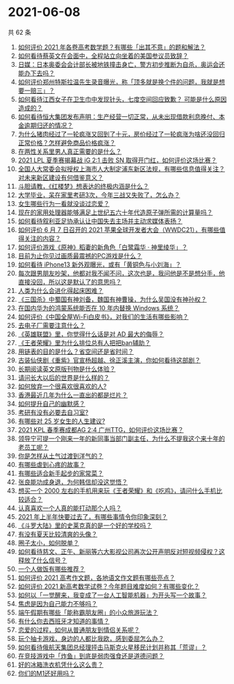 # 2021-06-08

共 62 条

<!-- BEGIN -->
<!-- 最后更新时间 Tue Jun 08 2021 03:02:14 GMT+0800 (China Standard Time) -->

1. [如何评价 2021
   年各卷高考数学题？有哪些「出其不意」的题和解法？](https://www.zhihu.com/question/463527743)
2. [如何看待蔡英文在会面中，全程站立向坐着的美国参议员致辞？](https://www.zhihu.com/question/463513769)
3. [日媒：日本奥委会会计部长被地铁撞击身亡，警方初步推断为自杀，奥运会还能办下去吗？](https://www.zhihu.com/question/463640863)
4. [如何评价郑州特斯拉温先生录音曝光，称「顶多就是换个件的问题，我就是想要一赔三」？](https://www.zhihu.com/question/463510939)
5. [如何看待江西女子在卫生巾中发现针头，七度空间回应致歉？
   可能是什么原因造成的？](https://www.zhihu.com/question/463438703)
6. [如何看待恒大集团发布声明：生产经营一切正常，从未出现借款利息晚付、本金逾期归还的情况？](https://www.zhihu.com/question/463617349)
7. [为什么猪肉经过了一轮疯涨又回到了十元，房价经过了一轮疯涨为啥还没回归正常价格？怎样避免商品价格疯涨？](https://www.zhihu.com/question/463497801)
8. [在两性关系里男人真正需要的是什么？](https://www.zhihu.com/question/319606888)
9. [2021 LPL 夏季赛揭幕战 iG 2:1 击败 SN
   取得开门红，如何评价这场比赛？](https://www.zhihu.com/question/463732484)
10. [全国人大常委会拟授权上海市人大制定浦东新区法规，有哪些信息值得关注？对未来新区建设有何借鉴意义？](https://www.zhihu.com/question/463693326)
11. [斗胆请教，《红楼梦》想表达的终极内涵是什么？](https://www.zhihu.com/question/54833966)
12. [大学毕业，呆在家里考研3次，今年三战又失败了，怎么办？](https://www.zhihu.com/question/41692093)
13. [女生哪些行为一看就没谈过恋爱？](https://www.zhihu.com/question/274051741)
14. [现在的家用处理器能够满足上世纪五六十年代造原子弹所需的计算量吗？](https://www.zhihu.com/question/463181858)
15. [如何看待叙利亚足协承认让中国失去主场并主动求媒体表扬？](https://www.zhihu.com/question/463409034)
16. [如何评价 6 月 7 日召开的 2021
    苹果全球开发者大会（WWDC21），有哪些值得关注的内容？](https://www.zhihu.com/question/463764581)
17. [如何评价游戏《原神》稻妻的新角色「白鹭霜华 · 神里绫华」？](https://www.zhihu.com/question/463721778)
18. [目前为止你见过画质最震撼的PC游戏是什么？](https://www.zhihu.com/question/334549140)
19. [如何看待 iPhone13 新外观曝光，或有「黄铜色与小刘海」？](https://www.zhihu.com/question/463358441)
20. [每次跟男朋友吵架，他都对我不闻不问，这次也是，我问他是不是想分手，他直接没回，所以这是默认了的意思吗？](https://www.zhihu.com/question/303113863)
21. [人类为什么会进化得起床困难？](https://www.zhihu.com/question/463105583)
22. [《三国杀》中蜀国有神刘备，魏国有神曹操，为什么吴国没有神孙权？](https://www.zhihu.com/question/463422109)
23. [在国内华为的鸿蒙系统能否在 10 年内替换 Windows
    系统？](https://www.zhihu.com/question/462366986)
24. [如何评价《中国全屋Wi-Fi白皮书》，对我们的生活有哪些影响？](https://www.zhihu.com/question/463705015)
25. [去电子厂需要注意什么？](https://www.zhihu.com/question/455726048)
26. [《英雄联盟》里，你觉得什么话是对 AD 最大的侮辱？](https://www.zhihu.com/question/457722320)
27. [《王者荣耀》里为什么排位总有人把把ban辅助？](https://www.zhihu.com/question/461168119)
28. [用链表的目的是什么？省空间还是省时间？](https://www.zhihu.com/question/31082722)
29. [古装仙侠剧《重紫》官宣杨超越、徐正溪主演，你如何看待这部剧？](https://www.zhihu.com/question/463617982)
30. [长期阅读英文原版刊物是什么体验？](https://www.zhihu.com/question/264023044)
31. [请问长大以后的世界是什么样的？](https://www.zhihu.com/question/462575562)
32. [如何放弃一个很喜欢很喜欢的人?](https://www.zhihu.com/question/461564379)
33. [香港最近几年为什么一直出的都是烂片？](https://www.zhihu.com/question/462877536)
34. [如何提升自己的幽默感？](https://www.zhihu.com/question/19568671)
35. [考研有没有必要去自习室?](https://www.zhihu.com/question/407177379)
36. [有哪些对 25 岁女生的人生建议?](https://www.zhihu.com/question/447599541)
37. [2021 KPL 春季赛成都AG 2:4
    广州TTG，如何评价这场比赛？](https://www.zhihu.com/question/463484387)
38. [领导宁可提一个刚来一年的新同事当部门副主任，为什么不提我这个来十年的老员工呢？](https://www.zhihu.com/question/458785731)
39. [你是怎样从土气过渡到洋气的？](https://www.zhihu.com/question/267705489)
40. [有哪些虐到心疼的故事？](https://www.zhihu.com/question/459608042)
41. [有哪些适合新手起步的家常菜？](https://www.zhihu.com/question/28304820)
42. [张良能功成身退，为何韩信却没这觉悟？](https://www.zhihu.com/question/440992178)
43. [想买一个 2000
    左右的手机用来玩《王者荣耀》和《吃鸡》，请问什么手机比较适合？](https://www.zhihu.com/question/458078419)
44. [认真喜欢一个人真的能打动那个人吗？](https://www.zhihu.com/question/371261725)
45. [2021 年上半年快要过去了，有哪些事情令你印象深刻？](https://www.zhihu.com/question/463406631)
46. [《斗罗大陆》里的史莱克真的是一个好的学校吗？](https://www.zhihu.com/question/401677351)
47. [有没有夏天比较清爽的头像？](https://www.zhihu.com/question/456333095)
48. [圈子太小，如何脱单？](https://www.zhihu.com/question/28757606)
49. [如何看待慈文、正午、新丽等六大影视公司再次公开声明反对短视频侵权？这释放了什么信号？](https://www.zhihu.com/question/463579622)
50. [一个人做饭有哪些推荐？](https://www.zhihu.com/question/24523223)
51. [如何评价 2021 高考作文题，各地语文作文题有哪些亮点？](https://www.zhihu.com/question/463569578)
52. [如何评价 2021
    新高考数学试卷？今年题目难度如何？有哪些变化？](https://www.zhihu.com/question/463698634)
53. [如何以「一觉醒来，我变成了一台人工智能机器」为开头写一个故事？](https://www.zhihu.com/question/462394457)
54. [焦虑是因为自己能力不够吗？](https://www.zhihu.com/question/313138680)
55. [端午假期有哪些「能称霸朋友圈」的小众旅游玩法？](https://www.zhihu.com/question/463262656)
56. [有什么你去西班牙才知道的事情？](https://www.zhihu.com/question/340140889)
57. [恋爱的过程，如何从普通朋友到情侣关系呢？](https://www.zhihu.com/question/25316274)
58. [玩个抽卡游戏，身边的人都比我欧，感到委屈怎么办？](https://www.zhihu.com/question/462515325)
59. [如何看待俄航天集团总经理抨击马斯克火星移民计划并称其「荒谬」？](https://www.zhihu.com/question/463587174)
60. [在竞技游戏中「炸鱼」到底是弱肉强食还是道德问题？](https://www.zhihu.com/question/307041782)
61. [好的冰箱洗衣机凭什么这么贵？](https://www.zhihu.com/question/463416036)
62. [你们的M1还好用吗？](https://www.zhihu.com/question/447835410)

<!-- END -->
